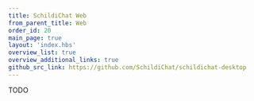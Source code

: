 ```yaml
---
title: SchildiChat Web
from_parent_title: Web
order_id: 20
main_page: true
layout: 'index.hbs'
overview_list: true
overview_additional_links: true
github_src_link: https://github.com/SchildiChat/schildichat-desktop
---
```


TODO
